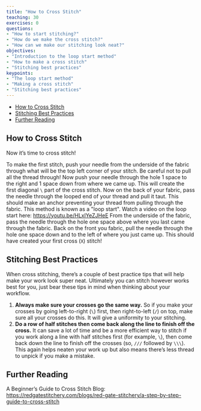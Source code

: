```yaml
---
title: "How to Cross Stitch"
teaching: 30
exercises: 0
questions:
- "How to start stitching?"
- "How do we make the cross stitch?"
- "How can we make our stitching look neat?"
objectives:
- "Introduction to the loop start method"
- "How to make a cross stitch"
- "Stitching best practices"
keypoints:
- "The loop start method"
- "Making a cross stitch"
- "Stitching best practices"
---
```


- [How to Cross Stitch](#how-to-cross-stitch)
- [Stitching Best Practices](#stitching-best-practices)
- [Further Reading](#further-reading)

## How to Cross Stitch

Now it’s time to cross stitch!

To make the first stitch, push your needle from the underside of the fabric through what will be the top left corner of your stitch.
Be careful not to pull all the thread through!
Now push your needle through the hole 1 space to the right and 1 space down from where we came up.
This will create the first diagonal `\` part of the cross stitch.
Now on the back of your fabric, pass the needle through the looped end of your thread and pull it taut.
This should make an anchor preventing your thread from pulling through the fabric.
This method is known as a "loop start".
Watch a video on the loop start here: https://youtu.be/HLxIYeZJHeE
From the underside of the fabric, pass the needle through the hole one space above where you last came through the fabric.
Back on the front you fabric, pull the needle through the hole one space down and to the left of where you just came up.
This should have created your first cross (`X`) stitch!

## Stitching Best Practices

When cross stitching, there’s a couple of best practice tips that will help make your work look super neat.
Ultimately you can stitch however works best for you, just bear these tips in mind when thinking about your workflow.

1) **Always make sure your crosses go the same way.**
   So if you make your crosses by going left-to-right (`\`) first, then right-to-left (`/`) on top, make sure all your crosses do this. It will give a uniformity to your stitching.
2) **Do a row of half stitches then come back along the line to finish off the cross.**
   It can save a lot of time and be a more efficient way to stitch if you work along a line with half stitches first (for example, `\`), then come back down the line to finish off the crosses (so, `///` followed by `\\\`).
   This again helps neaten your work up but also means there’s less thread to unpick if you make a mistake.

## Further Reading

A Beginner’s Guide to Cross Stitch Blog: https://redgatestitchery.com/blogs/red-gate-stitchery/a-step-by-step-guide-to-cross-stitch

